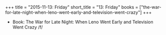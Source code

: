 +++
title = "2015-11-13: Friday"
short_title = "13: Friday"
books = ["the-war-for-late-night-when-leno-went-early-and-television-went-crazy"]
+++


* Book: The War for Late Night: When Leno Went Early and Television Went Crazy /f/
